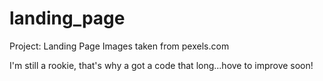 # landing_page
Project: Landing Page
Images taken from pexels.com

I'm still a rookie, that's why a got a code that long...hove to improve soon!